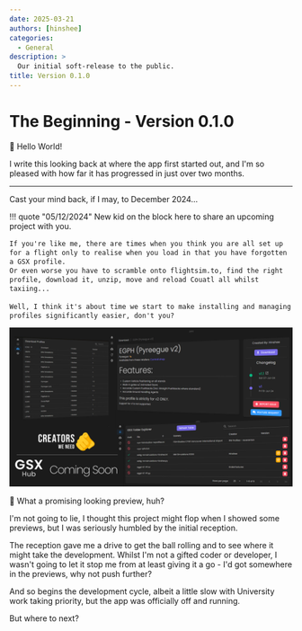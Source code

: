 ```yaml
---
date: 2025-03-21
authors: [hinshee]
categories:
  - General
description: >
  Our initial soft-release to the public.
title: Version 0.1.0
---
```


# The Beginning - Version 0.1.0

👋 Hello World!

I write this looking back at where the app first started out, and I'm so pleased with how far it has progressed in just over two months.
<!-- more -->
---

Cast your mind back, if I may, to December 2024...

!!! quote "05/12/2024"
    New kid on the block here to share an upcoming project with you.

    If you're like me, there are times when you think you are all set up for a flight only to realise when you load in that you have forgotten a GSX profile. 
    Or even worse you have to scramble onto flightsim.to, find the right profile, download it, unzip, move and reload Couatl all whilst taxiing...

    Well, I think it's about time we start to make installing and managing profiles significantly easier, don't you?

![Poster](./the-beginning/Poster.png)

👀 What a promising looking preview, huh?

I'm not going to lie, I thought this project might flop when I showed some previews, but I was seriously humbled by the initial reception.

The reception gave me a drive to get the ball rolling and to see where it might take the development. Whilst I'm not a gifted coder or developer, I wasn't going
to let it stop me from at least giving it a go - I'd got somewhere in the previews, why not push further?

And so begins the development cycle, albeit a little slow with University work taking priority, but the app was officially off and running.

But where to next?